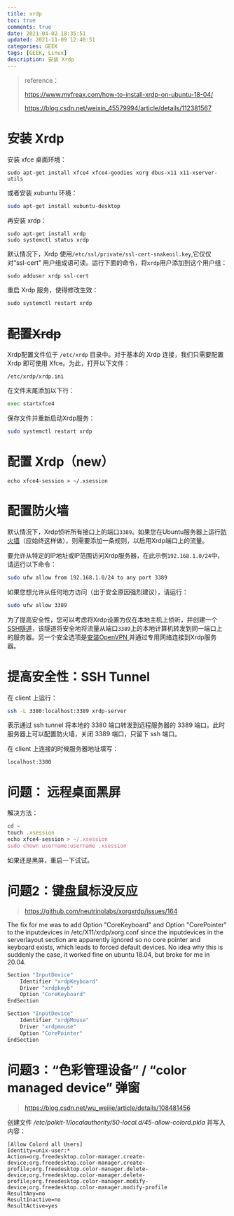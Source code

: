 ```yaml
---
title: xrdp
toc: true
comments: true
date: 2021-04-02 18:35:51
updated: 2021-11-09 12:40:51
categories: GEEK
tags: [GEEK, Linux]
description: 安装 Xrdp
---
```


> reference：
>
> https://www.myfreax.com/how-to-install-xrdp-on-ubuntu-18-04/
>
> https://blog.csdn.net/weixin_45579994/article/details/112381567

# 安装 Xrdp

安装 xfce 桌面环境：

~~~
sudo apt-get install xfce4 xfce4-goodies xorg dbus-x11 x11-xserver-utils
~~~

或者安装 xubuntu 环境：

~~~bash
sudo apt-get install xubuntu-desktop
~~~

再安装 xrdp：

~~~
sudo apt-get install xrdp
sudo systemctl status xrdp
~~~

默认情况下，Xrdp 使用`/etc/ssl/private/ssl-cert-snakeoil.key`,它仅仅对“ssl-cert” 用户组成语可读。运行下面的命令，将`xrdp`用户添加到这个用户组：

```javascript
sudo adduser xrdp ssl-cert
```

重启 Xrdp 服务，使得修改生效：

```javascript
sudo systemctl restart xrdp
```

# ~~配置Xrdp~~

Xrdp配置文件位于 `/etc/xrdp` 目录中。对于基本的 Xrdp 连接，我们只需要配置 Xrdp 即可使用 Xfce。为此，打开以下文件：

`/etc/xrdp/xrdp.ini`

在文件末尾添加以下行：

```bash
exec startxfce4
```

保存文件并重新启动Xrdp服务：

```bash
sudo systemctl restart xrdp
```

# 配置 Xrdp（new）

```shell
echo xfce4-session > ~/.xsession
```

# 配置防火墙

默认情况下，Xrdp侦听所有接口上的端口`3389`。如果您在Ubuntu服务器上运行[防火墙](https://www.myfreax.com/how-to-setup-a-firewall-with-ufw-on-ubuntu-18-04/)（应始终这样做），则需要添加一条规则，以启用Xrdp端口上的流量。

要允许从特定的IP地址或IP范围访问Xrdp服务器，在此示例`192.168.1.0/24`中，请运行以下命令：

```bash
sudo ufw allow from 192.168.1.0/24 to any port 3389
```

如果您想允许从任何地方访问（出于安全原因强烈建议），请运行：

```bash
sudo ufw allow 3389
```

为了提高安全性，您可以考虑将Xrdp设置为仅在本地主机上侦听，并创建一个[ SSH隧道](https://www.myfreax.com/how-to-setup-ssh-tunneling/)，该隧道将安全地将流量从端口`3389`上的本地计算机转发到同一端口上的服务器。另一个安全选项是[安装OpenVPN ](https://www.myfreax.com/how-to-set-up-an-openvpn-server-on-ubuntu-18-04/)并通过专用网络连接到Xrdp服务器。

# 提高安全性：SSH Tunnel

在 client 上运行：

~~~bash
ssh -L 3380:localhost:3389 xrdp-server
~~~

表示通过 ssh tunnel 将本地的 3380 端口转发到远程服务器的 3389 端口。此时服务器上可以配置防火墙，关闭 3389 端口，只留下 ssh 端口。

在 client 上连接的时候服务器地址填写：

~~~
localhost:3380
~~~

# 问题： 远程桌面黑屏
解决方法：

```javascript
cd ~
touch .xsession
echo xfce4-session > ~/.xsession
sudo chown username:username .xsession
```

如果还是黑屏，重启一下试试。

# 问题2：键盘鼠标没反应

> https://github.com/neutrinolabs/xorgxrdp/issues/164

The fix for me was to add Option "CoreKeyboard" and Option "CorePointer" to the inputdevices in /etc/X11/xrdp/xorg.conf since the inputdevices in the serverlayout section are apparently ignored so no core pointer and keyboard exists, which leads to forced default devices. No idea why this is suddenly the case, it worked fine on ubuntu 18.04, but broke for me in 20.04.

```bash
Section "InputDevice"
    Identifier "xrdpKeyboard"
    Driver "xrdpkeyb"
    Option "CoreKeyboard"
EndSection

Section "InputDevice"
    Identifier "xrdpMouse"
    Driver "xrdpmouse"
    Option "CorePointer"
EndSection
```

# 问题3：“色彩管理设备” / “color managed device” 弹窗

> https://blog.csdn.net/wu_weijie/article/details/108481456

创建文件 */etc/polkit-1/localauthority/50-local.d/45-allow-colord.pkla* 并写入内容：

~~~shell
[Allow Colord all Users]
Identity=unix-user:*
Action=org.freedesktop.color-manager.create-device;org.freedesktop.color-manager.create-profile;org.freedesktop.color-manager.delete-device;org.freedesktop.color-manager.delete-profile;org.freedesktop.color-manager.modify-device;org.freedesktop.color-manager.modify-profile
ResultAny=no
ResultInactive=no
ResultActive=yes
~~~

